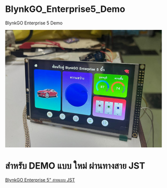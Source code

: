 # BlynkGO_Enterprise5_Demo
 BlynkGO Enterprise 5 Demo


<p align="left">
  <img src="./blynkgo_enterprise_5.png" alt="image"/>
</p>  


# สำหรับ DEMO แบบ ใหม่ ผ่านทางสาย JST
[BlynkGO Enterprise 5" สายแบบ JST](https://github.com/BlynkGO/BlynkGO_Enterprise5inch_DEMO_jst)
